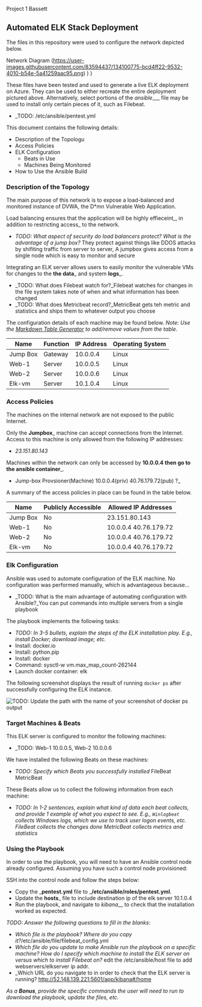 Project 1 Bassett
## Automated ELK Stack Deployment

The files in this repository were used to configure the network depicted below.

Network Diagram (https://user-images.githubusercontent.com/83594437/134100775-bcd4ff22-9532-4010-b54e-5a41259aac95.png)
)
)

These files have been tested and used to generate a live ELK deployment on Azure. They can be used to either recreate the entire deployment pictured above. Alternatively, select portions of the _ansible____ file may be used to install only certain pieces of it, such as Filebeat.

  - _TODO: /etc/ansible/pentest.yml

This document contains the following details:
- Description of the Topologu
- Access Policies
- ELK Configuration
  - Beats in Use
  - Machines Being Monitored
- How to Use the Ansible Build


### Description of the Topology

The main purpose of this network is to expose a load-balanced and monitored instance of DVWA, the D*mn Vulnerable Web Application.

Load balancing ensures that the application will be highly effieceint_, in addition to restricting access_ to the network.
- _TODO: What aspect of security do load balancers protect? What is the advantage of a jump box?_ They protect against things like DDOS attacks by shifiting traffic
from server to server, A jumpbox gives access from a single node which is easy to monitor and secure

Integrating an ELK server allows users to easily monitor the vulnerable VMs for changes to the __the data___ and system __logs___.
- _TODO: What does Filebeat watch for?_Filebeat watches for changes in the file system takes note of when and what information has been changed
- _TODO: What does Metricbeat record?_MetricBeat gets teh metric and statistics and ships them to whatever output you choose

The configuration details of each machine may be found below.
_Note: Use the [Markdown Table Generator](http://www.tablesgenerator.com/markdown_tables) to add/remove values from the table_.

| Name     | Function | IP Address | Operating System |
|----------|----------|------------|------------------|
|Jump Box  | Gateway  | 10.0.0.4   | Linux            |
|Web-1     | Server   | 10.0.0.5   | Linux            |
|Web-2     | Server   | 10.0.0.6   | Linux            |
|Elk-vm    | Server   | 10.1.0.4   | Linux            |

### Access Policies

The machines on the internal network are not exposed to the public Internet. 

Only the __Jumpbox___ machine can accept connections from the Internet. Access to this machine is only allowed from the following IP addresses:
- _23.151.80.143_

Machines within the network can only be accessed by __10.0.0.4 then go to the ansible container___.
- Jump-box Provsioner(Machine) 10.0.0.4(priv)  40.76.179.72(pub) ?_

A summary of the access policies in place can be found in the table below.

| Name     | Publicly Accessible | Allowed IP Addresses |
|----------|---------------------|----------------------|
| Jump Box | No                  | 23.151.80.143        |
| Web-1    | No                  | 10.0.0.4 40.76.179.72|
| Web-2    | No                  | 10.0.0.4 40.76.179.72|
| Elk-vm   | No                  | 10.0.0.4 40.76.179.72|
### Elk Configuration

Ansible was used to automate configuration of the ELK machine. No configuration was performed manually, which is advantageous because...
- _TODO: What is the main advantage of automating configuration with Ansible?_You can put commands into multiple servers from a single playbook

The playbook implements the following tasks:
- _TODO: In 3-5 bullets, explain the steps of the ELK installation play. E.g., install Docker; download image; etc._
- Install: docker.io
- Install: python.pip
- Install: docker
- Command: sysctl-w vm.max_map_count-262144
- Launch docker container: elk

The following screenshot displays the result of running `docker ps` after successfully configuring the ELK instance.

![TODO: Update the path with the name of your screenshot of docker ps output](https://drive.google.com/file/d/14MVi3p6rxFBWIwlndyfZbHDR4rdnXiIJ/view?usp=sharing)

### Target Machines & Beats
This ELK server is configured to monitor the following machines:
- _TODO: Web-1 10.0.0.5, Web-2 10.0.0.6

We have installed the following Beats on these machines:
- _TODO: Specify which Beats you successfully installed_ FileBeat MetricBeat

These Beats allow us to collect the following information from each machine:
- _TODO: In 1-2 sentences, explain what kind of data each beat collects, and provide 1 example of what you expect to see. E.g., `Winlogbeat` collects Windows logs, which we use to track user logon events, etc.
FileBeat collects the changes done MetricBeat collects metrics and statistics_

### Using the Playbook
In order to use the playbook, you will need to have an Ansible control node already configured. Assuming you have such a control node provisioned: 

SSH into the control node and follow the steps below:
- Copy the ___pentest.yml__ file to ___/etc/ansible/roles/pentest.yml__.
- Update the __hosts___ file to include destination ip of the elk server 10.1.0.4
- Run the playbook, and navigate to _kibana___ to check that the installation worked as expected.

_TODO: Answer the following questions to fill in the blanks:_
- _Which file is the playbook? Where do you copy it?_/etc/ansible/file/filebeat_config.yml
- _Which file do you update to make Ansible run the playbook on a specific machine? How do I specify which machine to install the ELK server on versus which to install Filebeat on?_
edit the /etc/ansible/host file to add webservers/elkserver ip addr.
- _Which URL do you navigate to in order to check that the ELK server is running? http://52.148.139.221:5601/app/kibana#/home

_As a **Bonus**, provide the specific commands the user will need to run to download the playbook, update the files, etc._
